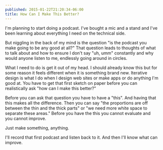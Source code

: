 ```yaml
---
published: 2015-01-22T21:20:34-06:00
title: How Can I Make This Better?
---
```

I'm planning to start doing a podcast. I've bought a mic and a stand and I've been learning about everything I need on the technical side.

But niggling in the back of my mind is the question "is the podcast you make going to be any good at all?" That question leads to thoughts of what to talk about and how to ensure I don't say "uh, umm" constantly and why would anyone listen to me, endlessly going around in circles.

What I need to do is get it out of my head. I should already know this but for some reason it feels different when it is something brand new. Iterative design is what I do when I design web sites or make apps or do anything I'm good at. You have to get that first sketch on paper before you can realistically ask "how can I make this better?" 

Before you can ask that question you have to have a "this". And having that this makes all the difference. Then you can say "the proportions are off between the thin and the thick parts" or "we need more white space to separate these areas." Before you have the this you cannot evaluate and you cannot improve.

Just make something, anything. 

I'll record that first podcast and listen back to it. And then I'll know what can improve.